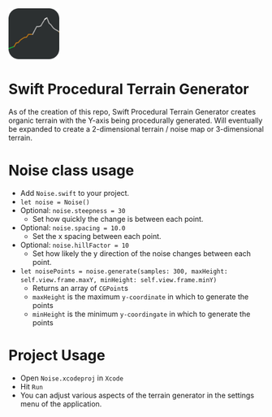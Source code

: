 <img width="100" src="./Resources/icon.png">

# Swift Procedural Terrain Generator
As of the creation of this repo, Swift Procedural Terrain Generator creates organic terrain with the Y-axis being procedurally generated. Will eventually be expanded to create a 2-dimensional terrain / noise map or 3-dimensional terrain. 


# Noise class usage
- Add `Noise.swift` to your project. 
- `let noise = Noise()`
- Optional: `noise.steepness = 30` 
    - Set how quickly the change is between each point.
- Optional: `noise.spacing = 10.0` 
    - Set the x spacing between each point.
- Optional: `noise.hillFactor = 10`
    - Set how likely the y direction of the noise changes between each point.
- `let noisePoints = noise.generate(samples: 300, maxHeight: self.view.frame.maxY, minHeight: self.view.frame.minY)` 
    - Returns an array of `CGPoint`s
    - `maxHeight` is the maximum `y-coordinate`  in which to generate the points 
    - `minHeight` is the minimum `y-coordingate` in which to generate the points


# Project Usage
- Open `Noise.xcodeproj` in `Xcode`
- Hit `Run`
- You can adjust various aspects of the terrain generator in the settings menu of the application. 